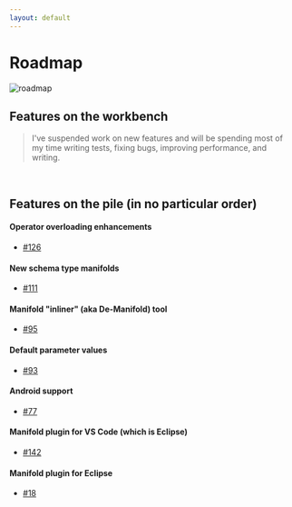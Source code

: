 ```yaml
---
layout: default
---
```


# Roadmap
 
![roadmap](http://manifold.systems/images/roadmap.jpg)
 
## Features on the workbench

>I've suspended work on new features and will be spending most of my time writing tests, fixing bugs, improving
>performance, and writing.

<br>

## Features on the pile (in no particular order)
 
#### Operator overloading enhancements
* [#126](https://github.com/manifold-systems/manifold/issues/126)

#### New schema type manifolds 
* [#111](https://github.com/manifold-systems/manifold/issues/111)

#### Manifold "inliner" (aka De-Manifold) tool
* [#95](https://github.com/manifold-systems/manifold/issues/95)

#### Default parameter values
* [#93](https://github.com/manifold-systems/manifold/issues/93)

#### Android support
* [#77](https://github.com/manifold-systems/manifold/issues/77)

#### Manifold plugin for VS Code (which is Eclipse)
* [#142](https://github.com/manifold-systems/manifold/issues/142)

#### Manifold plugin for Eclipse
* [#18](https://github.com/manifold-systems/manifold/issues/18)

